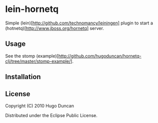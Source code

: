 # lein-hornetq

Simple (lein)[http://github.com/technomancy/leiningen] plugin to start
a (hotnetq)[http://www.jboss.org/hornetq] server.

## Usage

See the stomp
(example)[http://github.com/hugoduncan/hornetq-clj/tree/master/stomp-example/].

## Installation

## License

Copyright (C) 2010 Hugo Duncan

Distributed under the Eclipse Public License.
